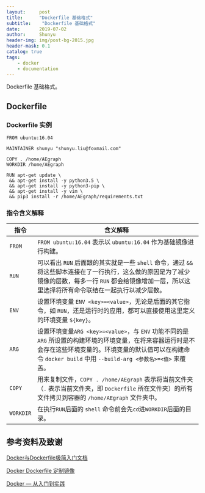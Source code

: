 ```yaml
---
layout:     post
title:      "Dockerfile 基础格式"
subtitle:    "Dockerfile 基础格式"
date:       2019-07-02
author:     Shunyu
header-img: img/post-bg-2015.jpg
header-mask: 0.1
catalog: true
tags:
    - docker
    - documentation
---
```




Dockerfile 基础格式。



## Dockerfile

### Dockerfile 实例

```
FROM ubuntu:16.04

MAINTAINER shunyu "shunyu.liu@foxmail.com"

COPY . /home/AEgraph
WORKDIR /home/AEgraph

RUN apt-get update \
 && apt-get install -y python3.5 \
 && apt-get install -y python3-pip \
 && apt-get install -y vim \
 && pip3 install -r /home/AEgraph/requirements.txt
```



### 指令含义解释

| 指令      | 含义解释                                                     |
| --------- | ------------------------------------------------------------ |
| `FROM`    | `FROM ubuntu:16.04` 表示以 `ubuntu:16.04` 作为基础镜像进行构建。 |
| `RUN`     | 可以看出 `RUN` 后面跟的其实就是一些 `shell` 命令，通过 `&&` 将这些脚本连接在了一行执行，这么做的原因是为了减少镜像的层数，每多一行 `RUN` 都会给镜像增加一层，所以这里选择将所有命令联结在一起执行以减少层数。 |
| `ENV`     | 设置环境变量 `ENV <key>=<value>`，无论是后面的其它指令，如 `RUN`，还是运行时的应用，都可以直接使用这里定义的环境变量 `${key}`。 |
| `ARG`     | 设置环境变量`ARG <key>=<value>`，与 `ENV` 功能不同的是 ` ARG` 所设置的构建环境的环境变量，在将来容器运行时是不会存在这些环境变量的。环境变量的默认值可以在构建命令 `docker build` 中用 `--build-arg <参数名>=<值>` 来覆盖。 |
| `COPY`    | 用来复制文件，`COPY . /home/AEgraph` 表示将当前文件夹（`.` 表示当前文件夹，即 `Dockerfile` 所在文件夹）的所有文件拷贝到容器的 `/home/AEgraph` 文件夹中。 |
| `WORKDIR` | 在执行`RUN`后面的 `shell` 命令前会先`cd`进`WORKDIR`后面的目录。 |




## 参考资料及致谢

[Docker与Dockerfile极简入门文档](https://blog.csdn.net/qq_33256688/article/details/80319673)

[Docker Dockerfile 定制镜像](https://blog.csdn.net/wo18237095579/article/details/80540571)

[Docker — 从入门到实践](https://docker_practice.gitee.io/)

